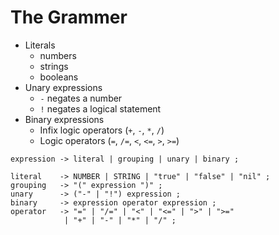 # The Grammer

+ Literals
    - numbers
    - strings
    - booleans
+ Unary expressions
    - `-` negates a number
    - `!` negates a logical statement
+ Binary expressions
    - Infix logic operators (`+`, `-`, `*`, `/`) 
    - Logic operators (`=`, `/=`, `<`, `<=`, `>`, `>=`)

```
expression -> literal | grouping | unary | binary ; 

literal    -> NUMBER | STRING | "true" | "false" | "nil" ;
grouping   -> "(" expression ")" ;
unary      -> ("-" | "!") expression ;
binary     -> expression operator expression ;
operator   -> "=" | "/=" | "<" | "<=" | ">" | ">=" 
            | "+" | "-" | "*" | "/" ;
```
